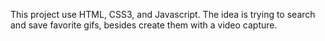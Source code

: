 This project use HTML, CSS3, and Javascript. The idea is trying to search and save favorite gifs, besides create them with a video capture.